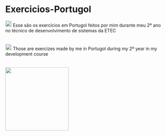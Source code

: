 # Exercicios-Portugol

<div>
  <img height="20em" src="https://cdn-icons-png.flaticon.com/512/186/186203.png"/> Esse são os exercícios em Portugol feitos por mim durante meu 2º ano no técnico de   desenvolvimento de sistemas da ETEC
</div>
<br><br>

<div>
  <img height="20em" src="https://cdn-icons-png.flaticon.com/512/197/197484.png"/> Those are exercizes made by me in Portugol during my 2º year in my development course
</div>
<br><br>

<img height="200px" src="https://i.ytimg.com/vi/mfHpytDhCVE/sddefault.jpg"/>
